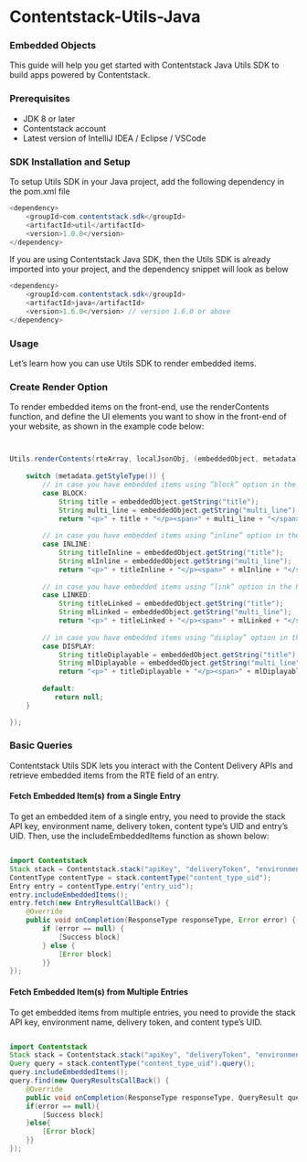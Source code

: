 # Contentstack-Utils-Java

### Embedded Objects

This guide will help you get started with Contentstack Java Utils SDK to build apps powered by Contentstack.

### Prerequisites
- JDK 8 or later
- Contentstack account
- Latest version of IntelliJ IDEA / Eclipse / VSCode

### SDK Installation and Setup
To setup Utils SDK in your Java project, add the following dependency in the pom.xml file

```java
<dependency>
    <groupId>com.contentstack.sdk</groupId>
    <artifactId>util</artifactId>
    <version>1.0.0</version>
</dependency>
```


If you are using Contentstack Java SDK, then the Utils SDK is already imported into your project, and the dependency snippet will look as below

```java
<dependency>
    <groupId>com.contentstack.sdk</groupId>
    <artifactId>java</artifactId>
    <version>1.6.0</version> // version 1.6.0 or above
</dependency>
```


### Usage
Let’s learn how you can use Utils SDK to render embedded items.

### Create Render Option
To render embedded items on the front-end, use the renderContents function, and define the UI elements you want to show in the front-end of your website, as shown in the example code below:

```java


Utils.renderContents(rteArray, localJsonObj, (embeddedObject, metadata) -> {
    
    switch (metadata.getStyleType()) {
        // in case you have embedded items using “block” option in the RTE
        case BLOCK:
            String title = embeddedObject.getString("title");
            String multi_line = embeddedObject.getString("multi_line");
            return "<p>" + title + "</p><span>" + multi_line + "</span>";
        
        // in case you have embedded items using “inline” option in the RTE
        case INLINE:
            String titleInline = embeddedObject.getString("title");
            String mlInline = embeddedObject.getString("multi_line");
            return "<p>" + titleInline + "</p><span>" + mlInline + "</span>";
        
        // in case you have embedded items using “link” option in the RTE
        case LINKED:
            String titleLinked = embeddedObject.getString("title");
            String mlLinked = embeddedObject.getString("multi_line");
            return "<p>" + titleLinked + "</p><span>" + mlLinked + "</span>";
            
        // in case you have embedded items using “display” option in the RTE
        case DISPLAY:
            String titleDiplayable = embeddedObject.getString("title");
            String mlDiplayable = embeddedObject.getString("multi_line");
            return "<p>" + titleDiplayable + "</p><span>" + mlDiplayable + "</span>";
            
        default:
           return null;
    }

});
```


### Basic Queries

Contentstack Utils SDK lets you interact with the Content Delivery APIs and retrieve embedded items from the RTE field of an entry.

#### Fetch Embedded Item(s) from a Single Entry
To get an embedded item of a single entry, you need to provide the stack API key, environment name, delivery token, content type’s UID and entry’s UID. Then, use the includeEmbeddedItems function as shown below:

```java

import Contentstack
Stack stack = Contentstack.stack("apiKey", "deliveryToken", "environment_name");
ContentType contentType = stack.contentType("content_type_uid");
Entry entry = contentType.entry("entry_uid");
entry.includeEmbeddedItems();
entry.fetch(new EntryResultCallBack() {
    @Override
    public void onCompletion(ResponseType responseType, Error error) {
        if (error == null) {
            [Success block]
        } else {
            [Error block]
        }}
});
```



#### Fetch Embedded Item(s) from Multiple Entries
To get embedded items from multiple entries, you need to provide the stack API key, environment name, delivery token, and content type’s UID.

```java

import Contentstack
Stack stack = Contentstack.stack("apiKey", "deliveryToken", "environment_name");
Query query = stack.contentType("content_type_uid").query();
query.includeEmbeddedItems();
query.find(new QueryResultsCallBack() {
    @Override
    public void onCompletion(ResponseType responseType, QueryResult queryResult, Error error) {
    if(error == null){
        [Success block]
    }else{
        [Error block]
    }}
});
```


